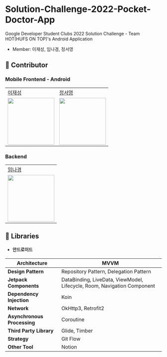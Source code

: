 # Solution-Challenge-2022-Pocket-Doctor-App
Google Developer Student Clubs 2022 Solution Challenge - Team HOT(HUFS ON TOP)'s Android Application
- Member: 이재성, 임나경, 정서영

## 💊 Contributor
### Mobile Frontend - Android
<table>
  <tr>
    <td><a href="https://github.com/yejin9858">이재성</a></td>
    <td><a href="https://github.com/SeoYoung99">정서영</a></td>
  </tr>
  <tr>
    <td><img src="https://github.com/JaesungLeee.png" width="150"></td>
    <td><img src="https://github.com/SeoYoung99.png" width="150"></td>
  </tr>
</table>

### Backend
<table>
  <tr>
    <td><a href="https://github.com/NakyungIm">임나경</a></td>
  </tr>
  <tr>
    <td><img src="https://github.com/NakyungIm.png" width="150"></td>
  </tr>
</table>




## 💊 Libraries
- #### 안드로이드

| **Architecture**            | MVVM                                                         |
| --------------------------- | ------------------------------------------------------------ |
| **Design Pattern**          | Repository Pattern, Delegation Pattern                       |
| **Jetpack Components**      | DataBinding, LiveData, ViewModel, Lifecycle, Room, Navigation Component|
| **Dependency Injection**    | Koin                                                         |
| **Network**                 | OkHttp3, Retrofit2                                           |
| **Asynchronous Processing** | Coroutine                                                    |
| **Third Party Library**     | Glide, Timber                                                |
| **Strategy**                | Git Flow                                                     |
| **Other Tool**              | Notion                                                       |

